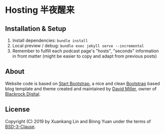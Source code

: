 # Hosting 半夜醒来

## Installation & Setup

1. Install dependencies: `bundle install`
2. Local preview / debug: `bundle exec jekyll serve --incremental`
3. Remember to fulfill each podcast page's "hosts", "seconds" information in front matter (might be easier to copy and adapt from previous posts)


## About

Website code is based on [Start Bootstrap](https://github.com/BlackrockDigital/startbootstrap-clean-blog-jekyll), a nice and clean [Bootstrap](http://getbootstrap.com/) based blog template and theme created and maintained by [David Miller](http://davidmiller.io/), owner of [Blackrock Digital](http://blackrockdigital.io/).


## License

Copyright (C) 2019 by Xuankang Lin and Binng Yuan under the terms of [BSD-3-Clause](LICENSE.txt).
